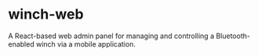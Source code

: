 # winch-web
A React-based web admin panel for managing and controlling a Bluetooth-enabled winch via a mobile application.
